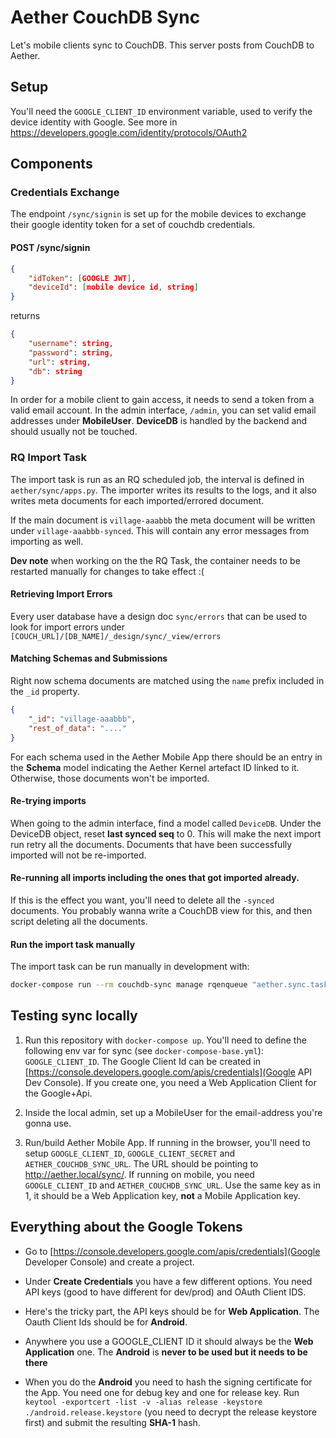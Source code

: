 # Aether CouchDB Sync

Let's mobile clients sync to CouchDB. This server posts from CouchDB to Aether.

## Setup

You'll need the `GOOGLE_CLIENT_ID` environment variable, used to verify the
device identity with Google.
See more in https://developers.google.com/identity/protocols/OAuth2


## Components

### Credentials Exchange

The endpoint `/sync/signin` is set up for the mobile devices to exchange their
google identity token for a set of couchdb credentials.

#### POST /sync/signin

```json
{
    "idToken": [GOOGLE JWT],
    "deviceId": [mobile device id, string]
}
```

returns

```json
{
    "username": string,
    "password": string,
    "url": string,
    "db": string
}
```

In order for a mobile client to gain access, it needs to send a token from a
valid email account. In the admin interface, `/admin`,
you can set valid email addresses under **MobileUser**.
**DeviceDB** is handled by the backend and should usually not be touched.

### RQ Import Task

The import task is run as an RQ scheduled job, the interval is defined in
`aether/sync/apps.py`. The importer writes its results to the logs, and it also
writes meta documents for each imported/errored document.

If the main document is `village-aaabbb` the meta document will be written under
`village-aaabbb-synced`. This will contain any error messages from importing as well.

**Dev note** when working on the the RQ Task, the container needs to be
restarted manually for changes to take effect :(

#### Retrieving Import Errors

Every user database have a design doc `sync/errors` that can be used to look for
import errors under `[COUCH_URL]/[DB_NAME]/_design/sync/_view/errors`

#### Matching Schemas and Submissions

Right now schema documents are matched using the `name` prefix included in
the `_id` property.

```json
{
    "_id": "village-aaabbb",
    "rest_of_data": "...."
}
```

For each schema used in the Aether Mobile App there should be an entry in the
**Schema** model indicating the Aether Kernel artefact ID linked to it.
Otherwise, those documents won't be imported.

#### Re-trying imports

When going to the admin interface, find a model called `DeviceDB`.
Under the DeviceDB object, reset **last synced seq** to 0.
This will make the next import run retry all the documents.
Documents that have been successfully imported will not be re-imported.

#### Re-running all imports including the ones that got imported already.

If this is the effect you want, you'll need to delete all the `-synced` documents.
You probably wanna write a CouchDB view for this, and then script deleting all the documents.

#### Run the import task manually

The import task can be run manually in development with:

```bash
docker-compose run --rm couchdb-sync manage rqenqueue "aether.sync.tasks.import_synced_devices_task"
```

## Testing sync locally

1. Run this repository with `docker-compose up`.
   You'll need to define the following env var for sync (see `docker-compose-base.yml`):
   `GOOGLE_CLIENT_ID`.
   The Google Client Id can be created in
   [https://console.developers.google.com/apis/credentials](Google API Dev Console).
   If you create one, you need a Web Application Client for the Google+Api.

2. Inside the local admin, set up a MobileUser for the email-address you're gonna use.

3. Run/build Aether Mobile App.
   If running in the browser, you'll need to setup `GOOGLE_CLIENT_ID`,
   `GOOGLE_CLIENT_SECRET` and `AETHER_COUCHDB_SYNC_URL`.
   The URL should be pointing to http://aether.local/sync/.
   If running on mobile, you need `GOOGLE_CLIENT_ID` and `AETHER_COUCHDB_SYNC_URL`.
   Use the same key as in 1, it should be a Web Application key, **not** a Mobile Application key.


## Everything about the Google Tokens

- Go to [https://console.developers.google.com/apis/credentials](Google Developer Console)
  and create a project.

- Under **Create Credentials** you have a few different options.
  You need API keys (good to have different for dev/prod) and OAuth Client IDS.

- Here's the tricky part, the API keys should be for **Web Application**.
  The Oauth Client Ids should be for **Android**.

- Anywhere you use a GOOGLE_CLIENT ID it should always be the **Web Application** one.
  The **Android** is **never to be used but it needs to be there**

- When you do the **Android** you need to hash the signing certificate for the App.
  You need one for debug key and one for release key.
  Run `keytool -exportcert -list -v -alias release -keystore ./android.release.keystore`
  (you need to decrypt the release keystore first) and submit the resulting **SHA-1** hash.
